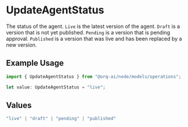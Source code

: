 # UpdateAgentStatus

The status of the agent. `Live` is the latest version of the agent. `Draft` is a version that is not yet published. `Pending` is a version that is pending approval. `Published` is a version that was live and has been replaced by a new version.

## Example Usage

```typescript
import { UpdateAgentStatus } from "@orq-ai/node/models/operations";

let value: UpdateAgentStatus = "live";
```

## Values

```typescript
"live" | "draft" | "pending" | "published"
```